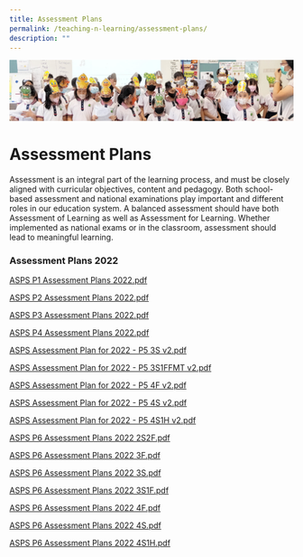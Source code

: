 ```yaml
---
title: Assessment Plans
permalink: /teaching-n-learning/assessment-plans/
description: ""
---
```

![](/images/Teaching%20and%20Learning.jpg)

Assessment Plans
================

Assessment is an integral part of the learning process, and must be closely aligned with curricular objectives, content and pedagogy. Both school-based assessment and national examinations play important and different roles in our education system. A balanced assessment should have both Assessment of Learning as well as Assessment for Learning. Whether implemented as national exams or in the classroom, assessment should lead to meaningful learning.  
  
  

### Assessment Plans 2022


[ASPS P1 Assessment Plans 2022.pdf](/files/ASPS%20P1%20Assessment%20Plans%202022.pdf)

[ASPS P2 Assessment Plans 2022.pdf](/files/ASPS%20P2%20Assessment%20Plans%202022.pdf)

[ASPS P3 Assessment Plans 2022.pdf](/files/ASPS%20P3%20Assessment%20Plans%202022.pdf)

[ASPS P4 Assessment Plans 2022.pdf](/files/ASPS%20P4%20Assessment%20Plans%202022.pdf)

[ASPS Assessment Plan for 2022 - P5 3S v2.pdf](/files/ASPS%20Assessment%20Plan%20for%202022%20-%20P5%203S%20v2.pdf)

[ASPS Assessment Plan for 2022 - P5 3S1FFMT v2.pdf](/files/ASPS%20Assessment%20Plan%20for%202022%20-%20P5%203S1FFMT%20v2.pdf)

[ASPS Assessment Plan for 2022 - P5 4F v2.pdf](/files/ASPS%20Assessment%20Plan%20for%202022%20-%20P5%204F%20v2.pdf)

[ASPS Assessment Plan for 2022 - P5 4S v2.pdf](/files/ASPS%20Assessment%20Plan%20for%202022%20-%20P5%204S%20v2.pdf)

[ASPS Assessment Plan for 2022 - P5 4S1H v2.pdf](/files/ASPS%20Assessment%20Plan%20for%202022%20-%20P5%204S1H%20v2.pdf)

[ASPS P6 Assessment Plans 2022 2S2F.pdf](/files/ASPS%20P6%20Assessment%20Plans%202022%202S2F.pdf)

[ASPS P6 Assessment Plans 2022 3F.pdf](/files/ASPS%20P6%20Assessment%20Plans%202022%203F.pdf)

[ASPS P6 Assessment Plans 2022 3S.pdf](/files/ASPS%20P6%20Assessment%20Plans%202022%203S.pdf)

[ASPS P6 Assessment Plans 2022 3S1F.pdf](/files/ASPS%20P6%20Assessment%20Plans%202022%203S1F.pdf)

[ASPS P6 Assessment Plans 2022 4F.pdf](/files/ASPS%20P6%20Assessment%20Plans%202022%204F.pdf)

[ASPS P6 Assessment Plans 2022 4S.pdf](/files/ASPS%20P6%20Assessment%20Plans%202022%204S.pdf)

[ASPS P6 Assessment Plans 2022 4S1H.pdf](/files/4S1H.pdf)
